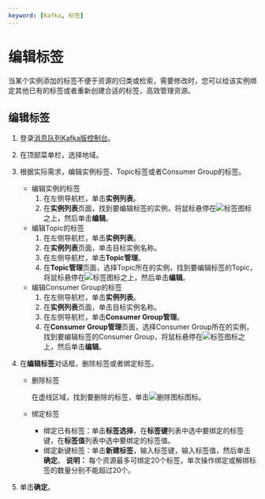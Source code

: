 ```yaml
---
keyword: [Kafka, 标签]
---
```


# 编辑标签

当某个实例添加的标签不便于资源的归类或检索，需要修改时，您可以给该实例绑定其他已有的标签或者重新创建合适的标签，高效管理资源。

## 编辑标签

1.  登录[消息队列Kafka版控制台](https://kafka.console.aliyun.com/?spm=a2c4g.11186623.2.22.6bf72638IfKzDm)。

2.  在顶部菜单栏，选择地域。

3.  根据实际需求，编辑实例标签、Topic标签或者Consumer Group的标签。

    -   编辑实例的标签
        1.  在左侧导航栏，单击**实例列表**。
        2.  在**实例列表**页面，找到要编辑标签的实例，将鼠标悬停在![标签](https://static-aliyun-doc.oss-accelerate.aliyuncs.com/assets/img/zh-CN/3675769161/p269880.png)图标之上，然后单击**编辑**。
    -   编辑Topic的标签
        1.  在左侧导航栏，单击**实例列表**。
        2.  在**实例列表**页面，单击目标实例名称。
        3.  在左侧导航栏，单击**Topic管理**。
        4.  在**Topic管理**页面，选择Topic所在的实例，找到要编辑标签的Topic，将鼠标悬停在![标签](https://static-aliyun-doc.oss-accelerate.aliyuncs.com/assets/img/zh-CN/3675769161/p269880.png)图标之上，然后单击**编辑**。
    -   编辑Consumer Group的标签
        1.  在左侧导航栏，单击**实例列表**。
        2.  在**实例列表**页面，单击目标实例名称。
        3.  在左侧导航栏，单击**Consumer Group管理**。
        4.  在**Consumer Group管理**页面，选择Consumer Group所在的实例，找到要编辑标签的Consumer Group，将鼠标悬停在![标签](https://static-aliyun-doc.oss-accelerate.aliyuncs.com/assets/img/zh-CN/3675769161/p269880.png)图标之上，然后单击**编辑**。
4.  在**编辑标签**对话框，删除标签或者绑定标签。

    -   删除标签

        在虚线区域，找到要删除的标签，单击![删除图标](https://static-aliyun-doc.oss-accelerate.aliyuncs.com/assets/img/zh-CN/2806119951/p129659.png)图标。

    -   绑定标签
        -   绑定已有标签：单击**标签选择**，在**标签键**列表中选中要绑定的标签键，在**标签值**列表中选中要绑定的标签值。
        -   绑定新键标签：单击**新建标签**，输入标签键，输入标签值，然后单击**确定**。
    **说明：** 每个资源最多可绑定20个标签，单次操作绑定或解绑标签的数量分别不能超过20个。

5.  单击**确定**。


